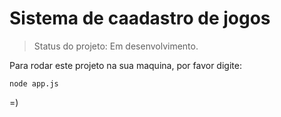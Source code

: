 <h1>Sistema de caadastro de jogos</h1>

> Status do projeto: Em desenvolvimento.

Para rodar este projeto na sua maquina, por favor digite:

```
node app.js
```

=)
